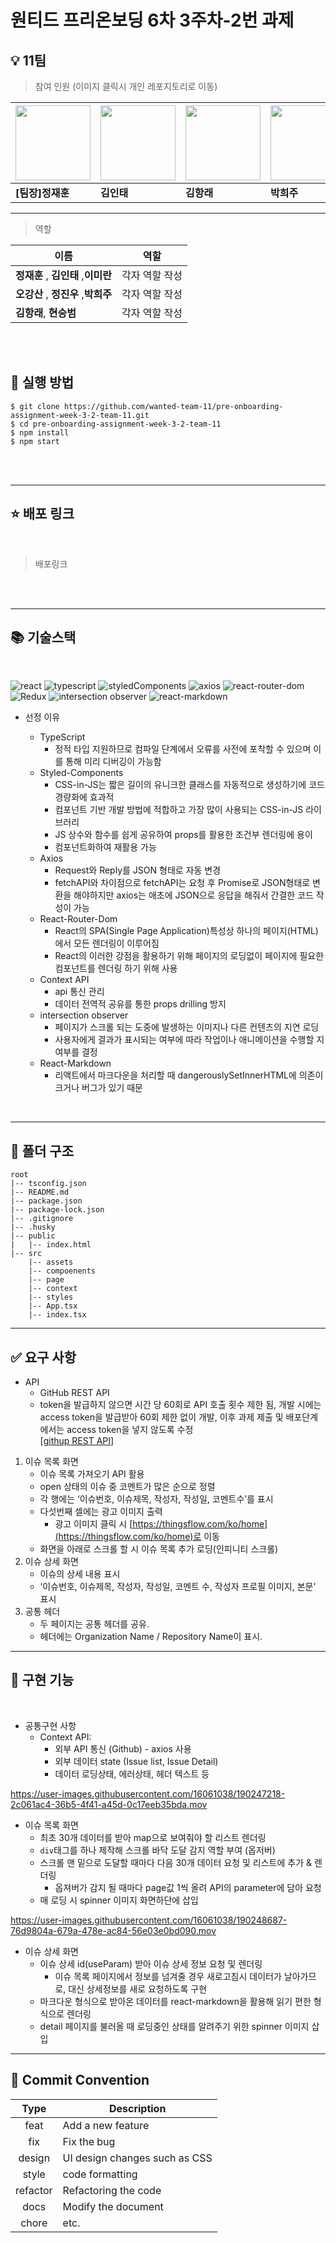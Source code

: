 # 원티드 프리온보딩 6차 3주차-2번 과제

## 💡 11팀

> 참여 인원 (이미지 클릭시 개인 레포지토리로 이동)

| [<img src="https://avatars.githubusercontent.com/u/16061038?v=4" width="120px" /> ](https://www.github.com/GUGIG) | [<img src="https://avatars.githubusercontent.com/u/62875596?v=4" width="120px" /> ](https://www.github.com/dlsxody1) | [<img src="https://avatars.githubusercontent.com/u/57490711?v=4" width="120px" /> ](https://www.github.com/gkdfo40) | [<img src="https://avatars.githubusercontent.com/u/97019802?v=4" width="120px" /> ](https://www.github.com/hjpark625) | [<img src="https://avatars.githubusercontent.com/u/46833758?v=4" width="120px" /> ](https://www.github.com/ggsno) | [<img src="https://avatars.githubusercontent.com/u/111843724?v=4" width="120px" /> ](https://www.github.com/lee12779) | [<img src="https://avatars.githubusercontent.com/u/66675699?v=4" width="120px" /> ](https://www.github.com/happyeveryone96) | [<img src="https://avatars.githubusercontent.com/u/62886997?v=4" width="120px" />](https://www.github.com/HyunSeungBeom) |
| ----------------------------------------------------------------------------------------------------------------- | -------------------------------------------------------------------------------------------------------------------- | ------------------------------------------------------------------------------------------------------------------- | --------------------------------------------------------------------------------------------------------------------- | ----------------------------------------------------------------------------------------------------------------- | --------------------------------------------------------------------------------------------------------------------- | --------------------------------------------------------------------------------------------------------------------------- | ------------------------------------------------------------------------------------------------------------------------ |
| **[팀장]정재훈**                                                                                                  | **김인태**                                                                                                           | **김항래**                                                                                                          | **박희주**                                                                                                            | **오강산**                                                                                                        | **이미란**                                                                                                            | **정진우**                                                                                                                  | **현승범**                                                                                                               |

---

> 역할

| 이름                                | 역할           |
| ----------------------------------- | -------------- |
| **정재훈** , **김인태** ,**이미란** | 각자 역할 작성 |
| **오강산** , **정진우** ,**박희주** | 각자 역할 작성 |
| **김항래**, **현승범**              | 각자 역할 작성 |

<br />
<br />

## 🌈 실행 방법

    $ git clone https://github.com/wanted-team-11/pre-onboarding-assignment-week-3-2-team-11.git
    $ cd pre-onboarding-assignment-week-3-2-team-11
    $ npm install
    $ npm start

<br />
<br />

---

## ⭐ 배포 링크

<br />

> 배포링크

<br />
<br />

---

## 📚 기술스택

<br />

![react](https://img.shields.io/badge/react-18.2.0-61DAFB?logo=react)
![typescript](https://img.shields.io/badge/typescript-4.8.3-3178C6?logo=typescript)
![styledComponents](https://img.shields.io/badge/styled--components-5.3.5-DB7093?logo=styledcomponents)
![axios](https://img.shields.io/badge/axios-0.27.2-5E22D6)
![react-router-dom](https://img.shields.io/badge/react--router--dom-6.3.0-blue?logo=react-router)
![Redux](https://img.shields.io/badge/Redux-4.2.0-brightgreen)
![intersection observer](https://img.shields.io/badge/Intersection%20Observer-%20-red)
![react-markdown](https://img.shields.io/badge/react--markdown-%208.0.3-red)

- 선정 이유

  - TypeScript
    - 정적 타입 지원하므로 컴파일 단계에서 오류를 사전에 포착할 수 있으며 이를 통해 미리 디버깅이 가능함
  - Styled-Components
    - CSS-in-JS는 짧은 길이의 유니크한 클래스를 자동적으로 생성하기에 코드 경량화에 효과적
    - 컴포넌트 기반 개발 방법에 적합하고 가장 많이 사용되는 CSS-in-JS 라이브러리
    - JS 상수와 함수를 쉽게 공유하여 props를 활용한 조건부 렌더링에 용이
    - 컴포넌트화하여 재활용 가능
  - Axios
    - Request와 Reply를 JSON 형태로 자동 변경
    - fetchAPI와 차이점으로 fetchAPI는 요청 후 Promise로 JSON형태로 변환을 해야하지만 axios는 애초에 JSON으로 응답을 해줘서 간결한 코드 작성이 가능
  - React-Router-Dom
    - React의 SPA(Single Page Application)특성상 하나의 페이지(HTML)에서 모든 렌더링이 이루어짐
    - React의 이러한 강점을 활용하기 위해 페이지의 로딩없이 페이지에 필요한 컴포넌트를 렌더링 하기 위해 사용
  - Context API
    - api 통신 관리
    - 데이터 전역적 공유를 통한 props drilling 방지
  - intersection observer
    - 페이지가 스크롤 되는 도중에 발생하는 이미지나 다른 컨텐츠의 지연 로딩
    - 사용자에게 결과가 표시되는 여부에 따라 작업이나 애니메이션을 수행할 지 여부를 결정
  - React-Markdown
    - 리액트에서 마크다운을 처리할 때 dangerouslySetInnerHTML에 의존이 크거나 버그가 있기 때문
      <br />

<br />

---

## 📁 폴더 구조

    root
    |-- tsconfig.json
    |-- README.md
    |-- package.json
    |-- package-lock.json
    |-- .gitignore
    |-- .husky
    |-- public
    |   |-- index.html
    |-- src
        |-- assets
        |-- compoenents
        |-- page
        |-- context
        |-- styles
        |-- App.tsx
        |-- index.tsx

---

## ✅ 요구 사항

- API
  - GitHub REST API
  - token을 발급하지 않으면 시간 당 60회로 API 호출 횟수 제한 됨, 개발 시에는 access token을 발급받아 60회 제한 없이 개발, 이후 과제 제출 및 배포단계에서는 access token을 넣지 않도록 수정<br/>
    [[githup REST API](https://docs.github.com/en/rest)]

1. 이슈 목록 화면
   - 이슈 목록 가져오기 API 활용
   - open 상태의 이슈 중 코멘트가 많은 순으로 정렬
   - 각 행에는 ‘이슈번호, 이슈제목, 작성자, 작성일, 코멘트수’를 표시
   - 다섯번째 셀에는 광고 이미지 출력
     - 광고 이미지 클릭 시 [https://thingsflow.com/ko/home](https://thingsflow.com/ko/home)로 이동
   - 화면을 아래로 스크롤 할 시 이슈 목록 추가 로딩(인피니티 스크롤)
2. 이슈 상세 화면
   - 이슈의 상세 내용 표시
   - ‘이슈번호, 이슈제목, 작성자, 작성일, 코멘트 수, 작성자 프로필 이미지, 본문' 표시
3. 공통 헤더
   - 두 페이지는 공통 헤더를 공유.
   - 헤더에는 Organization Name / Repository Name이 표시.

---

## 📝 구현 기능

  <br />

- 공통구현 사항
  - Context API:
    - 외부 API 통신 (Github) - axios 사용
    - 외부 데이터 state (Issue list, Issue Detail)
    - 데이터 로딩상태, 에러상태, 헤더 텍스트 등

https://user-images.githubusercontent.com/16061038/190247218-2c061ac4-36b5-4f41-a45d-0c17eeb35bda.mov

- 이슈 목록 화면
  - 최초 30개 데이터를 받아 map으로 보여줘야 할 리스트 렌더링
  - `div`태그를 하나 제작해 스크롤 바닥 도달 감지 역할 부여 (옵저버)
  - 스크롤 맨 밑으로 도달할 때마다 다음 30개 데이터 요청 및 리스트에 추가 & 렌더링
    - 옵져버가 감지 될 때마다 page값 1씩 올려 API의 parameter에 담아 요청
  - 매 로딩 시 spinner 이미지 화면하단에 삽입

https://user-images.githubusercontent.com/16061038/190248687-76d9804a-679a-478e-ac84-56e03e0bd090.mov

- 이슈 상세 화면
  - 이슈 상세 id(useParam) 받아 이슈 상세 정보 요청 및 렌더링
    - 이슈 목록 페이지에서 정보를 넘겨줄 경우 새로고침시 데이터가 날아가므로, 대신 상세정보를 새로 요청하도록 구현
  - 마크다운 형식으로 받아온 데이터를 react-markdown을 활용해 읽기 편한 형식으로 렌더링
  - detail 페이지를 불러올 때 로딩중인 상태를 알려주기 위한 spinner 이미지 삽입

---

## 🙏 Commit Convention

|   Type   | Description                   |
| :------: | ----------------------------- |
|   feat   | Add a new feature             |
|   fix    | Fix the bug                   |
|  design  | UI design changes such as CSS |
|  style   | code formatting               |
| refactor | Refactoring the code          |
|   docs   | Modify the document           |
|  chore   | etc.                          |
